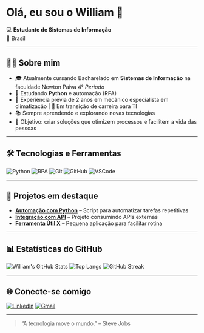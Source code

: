 # Olá, eu sou o William 👋

💻 **Estudante de Sistemas de Informação**  
📍 Brasil 

---

## 👨‍💻 Sobre mim  
- 🎓 Atualmente cursando Bacharelado em **Sistemas de Informação**  na faculdade Newton Paiva 4° *Período*
- 🐍 Estudando **Python** e automação (RPA)  
- 🔧 Experiência prévia de 2 anos em mecânico especialista em climatização | 🚀 Em transição de carreira para TI 
- 📚 Sempre aprendendo e explorando novas tecnologias  
- 🎯 Objetivo: criar soluções que otimizem processos e facilitem a vida das pessoas

---

## 🛠️ Tecnologias e Ferramentas  
![Python](https://img.shields.io/badge/Python-3776AB?style=for-the-badge&logo=python&logoColor=white)
![RPA](https://img.shields.io/badge/RPA-009688?style=for-the-badge&logo=automation&logoColor=white)
![Git](https://img.shields.io/badge/Git-F05032?style=for-the-badge&logo=git&logoColor=white)
![GitHub](https://img.shields.io/badge/GitHub-181717?style=for-the-badge&logo=github&logoColor=white)
![VSCode](https://img.shields.io/badge/VS%20Code-007ACC?style=for-the-badge&logo=visual-studio-code&logoColor=white)

---

## 📂 Projetos em destaque
- [**Automação com Python**](https://github.com/SeuUsuario/Repositorio1) – Script para automatizar tarefas repetitivas
- [**Integração com API**](https://github.com/SeuUsuario/Repositorio2) – Projeto consumindo APIs externas
- [**Ferramenta Útil X**](https://github.com/SeuUsuario/Repositorio3) – Pequena aplicação para facilitar rotina

---

## 📊 Estatísticas do GitHub
![William's GitHub Stats](https://github-readme-stats.vercel.app/api?username=williamdias031&show_icons=true&theme=tokyonight)
![Top Langs](https://github-readme-stats.vercel.app/api/top-langs/?username=williamdias031&layout=compact&theme=tokyonight)
![GitHub Streak](https://streak-stats.demolab.com?user=williamdias031&theme=tokyonight&hide_border=false)

---

## 🌐 Conecte-se comigo  
[![LinkedIn](https://img.shields.io/badge/LinkedIn-0A66C2?style=for-the-badge&logo=linkedin&logoColor=white)](https://www.linkedin.com/in/william-dias-de-lima/)
[![Gmail](https://img.shields.io/badge/Email-D14836?style=for-the-badge&logo=gmail&logoColor=white)](mailto:williamdias021@gmail.com)

---
> “A tecnologia move o mundo.” – Steve Jobs

